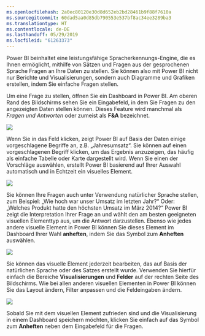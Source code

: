 ```yaml
---
ms.openlocfilehash: 2a0ec80120e30d8d652eb2bd28461b9f88f7610a
ms.sourcegitcommit: 60dad5aa0d85db790553e537bf8ac34ee3289ba3
ms.translationtype: HT
ms.contentlocale: de-DE
ms.lasthandoff: 05/29/2019
ms.locfileid: "61263373"
---
```

Power BI beinhaltet eine leistungsfähige Spracherkennungs-Engine, die es Ihnen ermöglicht, mithilfe von Sätzen und Fragen aus der gesprochenen Sprache Fragen an Ihre Daten zu stellen. Sie können also mit Power BI nicht nur Berichte und Visualisierungen, sondern auch Diagramme und Grafiken erstellen, indem Sie einfache Fragen stellen.

Um eine Frage zu stellen, öffnen Sie ein Dashboard in Power BI. Am oberen Rand des Bildschirms sehen Sie ein Eingabefeld, in dem Sie Fragen zu den angezeigten Daten stellen können. Dieses Feature wird manchmal als *Fragen und Antworten* oder zumeist als **F&A** bezeichnet.

![](media/4-3-asking-questions-natural-language/4-3_1.png)

Wenn Sie in das Feld klicken, zeigt Power BI auf Basis der Daten einige vorgeschlagene Begriffe an, z.B. „Jahresumsatz“. Sie können auf einen vorgeschlagenen Begriff klicken, um das Ergebnis anzuzeigen, das häufig als einfache Tabelle oder Karte dargestellt wird. Wenn Sie einen der Vorschläge auswählen, erstellt Power BI basierend auf Ihrer Auswahl automatisch und in Echtzeit ein visuelles Element.

![](media/4-3-asking-questions-natural-language/4-3_2.png)

Sie können Ihre Fragen auch unter Verwendung natürlicher Sprache stellen, zum Beispiel: „Wie hoch war unser Umsatz im letzten Jahr?“ Oder: „Welches Produkt hatte den höchsten Umsatz im März 2014?“ Power BI zeigt die Interpretation Ihrer Frage an und wählt den am besten geeigneten visuellen Elementtyp aus, um die Antwort darzustellen. Ebenso wie jedes andere visuelle Element in Power BI können Sie dieses Element im Dashboard Ihrer Wahl **anheften**, indem Sie das Symbol zum **Anheften** auswählen.

![](media/4-3-asking-questions-natural-language/4-3_3.png)

Sie können das visuelle Element jederzeit bearbeiten, das auf Basis der natürlichen Sprache oder des Satzes erstellt wurde. Verwenden Sie hierfür einfach die Bereiche **Visualisierungen** und **Felder** auf der rechten Seite des Bildschirms. Wie bei allen anderen visuellen Elementen in Power BI können Sie das Layout ändern, Filter anpassen und die Feldeingaben ändern.

![](media/4-3-asking-questions-natural-language/4-3_4.png)

Sobald Sie mit dem visuellen Element zufrieden sind und die Visualisierung in einem Dashboard speichern möchten, klicken Sie einfach auf das Symbol zum **Anheften** neben dem Eingabefeld für die Fragen.


